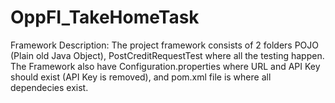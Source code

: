 # OppFI_TakeHomeTask
Framework Description:
The project framework consists of 2 folders POJO (Plain old Java Object), PostCreditRequestTest where all the testing happen. 
The Framework also have Configuration.properties where URL and API Key should exist (API Key is removed), and pom.xml file is where all dependecies exist.



